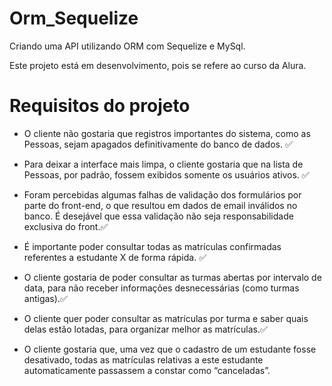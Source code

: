 # Orm_Sequelize
Criando uma API utilizando ORM com Sequelize e MySql.

Este projeto está em desenvolvimento, pois se refere ao curso da Alura.

# Requisitos do projeto

- O cliente não gostaria que registros importantes do sistema, como as Pessoas, sejam apagados definitivamente do banco de dados. ✅

- Para deixar a interface mais limpa, o cliente gostaria que na lista de Pessoas, por padrão, fossem exibidos somente os usuários ativos. ✅

- Foram percebidas algumas falhas de validação dos formulários por parte do front-end, o que resultou em dados de email inválidos no banco. É desejável que essa validação não seja responsabilidade exclusiva do front.✅

- É importante poder consultar todas as matrículas confirmadas referentes a estudante X de forma rápida. ✅

- O cliente gostaria de poder consultar as turmas abertas por intervalo de data, para não receber informações desnecessárias (como turmas antigas).✅

- O cliente quer poder consultar as matrículas por turma e saber quais delas estão lotadas, para organizar melhor as matrículas.✅

- O cliente gostaria que, uma vez que o cadastro de um estudante fosse desativado, todas as matrículas relativas a este estudante automaticamente passassem a constar como “canceladas”.